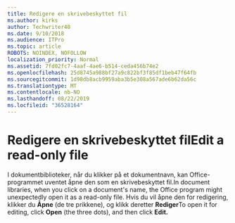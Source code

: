```yaml
---
title: Redigere en skrivebeskyttet fil
ms.author: kirks
author: Techwriter40
ms.date: 9/10/2018
ms.audience: ITPro
ms.topic: article
ROBOTS: NOINDEX, NOFOLLOW
localization_priority: Normal
ms.assetid: 7fd02fc7-4aaf-4ae6-b514-ceda456b74e2
ms.openlocfilehash: 25d8745a988bf27a9c822bf3f85df1beb47f64fb
ms.sourcegitcommit: 1d98db8acb9959aba3b5e308a567ade6b62da56c
ms.translationtype: MT
ms.contentlocale: nb-NO
ms.lasthandoff: 08/22/2019
ms.locfileid: "36528164"
---
```

# <a name="edit-a-read-only-file"></a><span data-ttu-id="d9817-102">Redigere en skrivebeskyttet fil</span><span class="sxs-lookup"><span data-stu-id="d9817-102">Edit a read-only file</span></span>

<span data-ttu-id="d9817-103">I dokumentbiblioteker, når du klikker på et dokumentnavn, kan Office-programmet uventet åpne den som en skrivebeskyttet fil.</span><span class="sxs-lookup"><span data-stu-id="d9817-103">In document libraries, when you click on a document's name, the Office program might unexpectedly open it as a read-only file.</span></span> <span data-ttu-id="d9817-104">Hvis du vil åpne den for redigering, klikker du **Åpne** (de tre prikkene), og klikk deretter **Rediger**</span><span class="sxs-lookup"><span data-stu-id="d9817-104">To open it for editing, click **Open** (the three dots), and then click **Edit.**</span></span>
  

